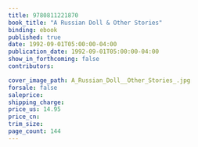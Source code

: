 ```yaml
---
title: 9780811221870
book_title: "A Russian Doll & Other Stories"
binding: ebook
published: true
date: 1992-09-01T05:00:00-04:00
publication_date: 1992-09-01T05:00:00-04:00
show_in_forthcoming: false
contributors:

cover_image_path: A_Russian_Doll__Other_Stories_.jpg
forsale: false
saleprice:
shipping_charge:
price_us: 14.95
price_cn:
trim_size:
page_count: 144
---
```


